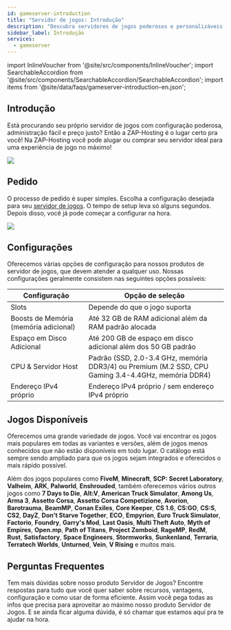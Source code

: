 ```yaml
---
id: gameserver-introduction
title: "Servidor de jogos: Introdução"
description: "Descubra servidores de jogos poderosos e personalizáveis para máximo desempenho e fácil gerenciamento com a ZAP-Hosting → Saiba mais agora"
sidebar_label: Introdução
services:
  - gameserver
---
```


import InlineVoucher from '@site/src/components/InlineVoucher';
import SearchableAccordion from '@site/src/components/SearchableAccordion/SearchableAccordion';
import items from '@site/data/faqs/gameserver-introduction-en.json';

## Introdução

Está procurando seu próprio servidor de jogos com configuração poderosa, administração fácil e preço justo? Então a ZAP-Hosting é o lugar certo pra você! Na ZAP-Hosting você pode alugar ou comprar seu servidor ideal para uma experiência de jogo no máximo!

![](https://screensaver01.zap-hosting.com/index.php/s/tnb5i2dSfTWTDxx/preview)

<InlineVoucher />

## Pedido

O processo de pedido é super simples. Escolha a configuração desejada para seu [servidor de jogos](https://zap-hosting.com/en/shop/product/cloud-gameserver/). O tempo de setup leva só alguns segundos. Depois disso, você já pode começar a configurar na hora.

![](https://screensaver01.zap-hosting.com/index.php/s/KCPy4c5xQ9wSAma/preview)





## Configurações

Oferecemos várias opções de configuração para nossos produtos de servidor de jogos, que devem atender a qualquer uso. Nossas configurações geralmente consistem nas seguintes opções possíveis:

| Configuração            | Opção de seleção |
| --------------------------------- | ---- |
| Slots                             | Depende do que o jogo suporta |
| Boosts de Memória (memória adicional) | Até 32 GB de RAM adicional além da RAM padrão alocada |
| Espaço em Disco Adicional             | Até 200 GB de espaço em disco adicional além dos 50 GB padrão |
| CPU & Servidor Host           | Padrão (SSD, 2.0-3.4 GHz, memória DDR3/4) ou Premium (M.2 SSD, CPU Gaming 3.4-4.4GHz, memória DDR4) |
| Endereço IPv4 próprio             | Endereço IPv4 próprio / sem endereço IPv4 próprio |



## Jogos Disponíveis

Oferecemos uma grande variedade de jogos. Você vai encontrar os jogos mais populares em todas as variantes e versões, além de jogos menos conhecidos que não estão disponíveis em todo lugar. O catálogo está sempre sendo ampliado para que os jogos sejam integrados e oferecidos o mais rápido possível.

Além dos jogos populares como **FiveM**, **Minecraft**, **SCP: Secret Laboratory**, **Valheim**, **ARK**,
**Palworld**, **Enshrouded**, também oferecemos vários outros jogos como **7 Days to Die**, **Alt:V**, **American Truck Simulator**, **Among Us**, **Arma 3**, **Assetto Corsa**, **Assetto Corsa Competizione**, **Avorion**, **Barotrauma**, **BeamMP**, **Conan Exiles**, **Core Keeper**, **CS 1.6**, **CS:GO**, **CS:S**, **CS2**, **DayZ**, **Don't Starve Together**, **ECO**, **Empyrion**, **Euro Truck Simulator**, **Factorio**, **Foundry**, **Garry's Mod**, **Last Oasis**, **Multi Theft Auto**, **Myth of Empires**, **Open.mp**, **Path of Titans**, **Project Zomboid**, **RageMP**, **RedM**, **Rust**, **Satisfactory**, **Space Engineers**, **Stormworks**, **Sunkenland**, **Terraria**, **Terratech Worlds**, **Unturned**, **Vein**, **V Rising** e muitos mais.

## Perguntas Frequentes
Tem mais dúvidas sobre nosso produto Servidor de Jogos? Encontre respostas para tudo que você quer saber sobre recursos, vantagens, configuração e como usar de forma eficiente. Assim você pega todas as infos que precisa para aproveitar ao máximo nosso produto Servidor de Jogos. E se ainda ficar alguma dúvida, é só chamar que estamos aqui pra te ajudar na hora.
<SearchableAccordion items={items} />


<InlineVoucher />
